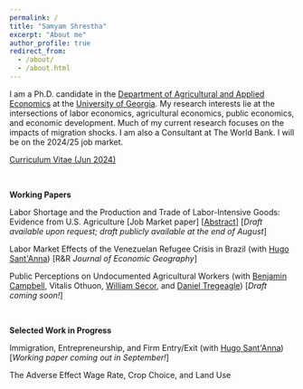 ```yaml
---
permalink: /
title: "Samyam Shrestha"
excerpt: "About me"
author_profile: true
redirect_from: 
  - /about/
  - /about.html
---
```


I am a Ph.D. candidate in the [Department of Agricultural and Applied Economics](https://agecon.uga.edu/) at the [University of Georgia](https://uga.edu). My research interests lie at the intersections of labor economics, agricultural economics, public economics, and economic development. Much of my current research focuses on the impacts of migration shocks. I am also a Consultant at The World Bank. I will be on the 2024/25 job market.

[Curriculum Vitae (Jun 2024)](https://shsamyam.github.io/files/CV_Jun_20.pdf)

<p>&nbsp;</p>

**Working Papers**

Labor Shortage and the Production and Trade of Labor-Intensive Goods: Evidence from U.S. Agriculture [Job Market paper] [[Abstract](https://shsamyam.github.io/files/JMP_Abstract.pdf)] [_Draft available upon request; draft publicly available at the end of August_]

Labor Market Effects of the Venezuelan Refugee Crisis in Brazil (with [Hugo Sant'Anna](https://hsantanna.org/)) [R&R _Journal of Economic Geography_]

Public Perceptions on Undocumented Agricultural Workers (with [Benjamin Campbell](https://agecon.uga.edu/people/faculty/benjamin-campbell.html), Vitalis Othuon, [William Secor](https://agecon.uga.edu/people/faculty/will-secor.html), and [Daniel Tregeagle](https://www.danieltregeagle.com/)) [_Draft coming soon!_]

<p>&nbsp;</p>

**Selected Work in Progress**

Immigration, Entrepreneurship, and Firm Entry/Exit (with [Hugo Sant'Anna](https://hsantanna.org/)) [_Working paper coming out in September!_]

The Adverse Effect Wage Rate, Crop Choice, and Land Use
